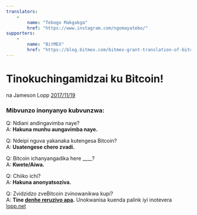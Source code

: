 ```yaml
---
translators: 
    - 
        name: "Tebogo Makgakga"
        href: "https://www.instagram.com/ngomayatebo/"
supporters: 
    - 
        name: "BitMEX"
        href: "https://blog.bitmex.com/bitmex-grant-translation-of-bitcoin-content-into-african-languages/"
---
```

# Tinokuchingamidzai ku Bitcoin!

na Jameson Lopp [2017/11/19](https://twitter.com/lopp/status/932350908461133825)

<LanguageDropdown/>

### Mibvunzo inonyanyo kubvunzwa:

Q: Ndiani andingavimba naye?  
A: **Hakuna munhu aungavimba naye.**

Q: Ndeipi nguva yakanaka kutengesa Bitcoin?  
A: **Usatengese chero zvadi.**

Q: Bitcoin ichanyangadika here ____?  
A: **Kwete/Aiwa.**

Q: Chiiko ichi?  
A: **Hakuna anonyatsoziva.**


Q: Zvidzidzo zveBitcoin zvinowanikwa kupi?  
A: **Tine [denhe reruzivo apa](/zwe/sn/translations/).** Unokwanisa kuenda palink iyi inotevera [lopp.net](https://www.lopp.net/bitcoin-information.html)
